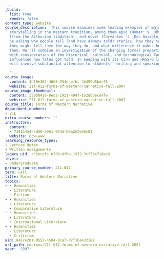 ```yaml
---
_build:
  list: true
  render: false
content_type: website
course_description: 'This course examines some leading examples of major genres of
  storytelling in the Western tradition, among them epic (Homer''s _Odyssey_), romance
  (from the Arthurian tradition), and novel (Cervantes''s _Don Quixote_). We will
  be asking why people tell (and have always told) stories, how they tell them, why
  they might tell them the way they do, and what difference it makes how they tell
  them. We''ll combine an investigation of the changing formal properties of narratives
  with consideration of the historical, cultural, and technological factors that have
  influenced how tales got told. In keeping with its CI-H and HASS-D label, this course
  will involve substantial attention to students'' writing and speaking abilities.

  '
course_image:
  content: 1d19e304-4665-254e-efbc-4b399d5bdc91
  website: 21l-012-forms-of-western-narrative-fall-2007
course_image_thumbnail:
  content: 33858418-9ed2-1921-494f-162db5ecd4fe
  website: 21l-012-forms-of-western-narrative-fall-2007
course_title: Forms of Western Narrative
department_numbers:
- 21L
extra_course_numbers: ''
instructors:
  content:
  - 7391b454-4dd0-b061-944a-b6a2e4be0c01
  website: ocw-www
learning_resource_types:
- Lecture Notes
- Written Assignments
legacy_uid: cc2eccfc-03d8-8f0e-19f2-3cf39e72dee6
level:
- Undergraduate
primary_course_number: 21L.012
term: Fall
title: Forms of Western Narrative
topics:
- - Humanities
  - Literature
  - Fiction
- - Humanities
  - Literature
  - Comparative Literature
- - Humanities
  - Literature
  - International Literature
- - Humanities
  - Literature
  - Criticism
uid: 8477e201-9552-4504-91a7-d7f16e432182
url_path: courses/21l-012-forms-of-western-narrative-fall-2007
year: '2007'
---
```

